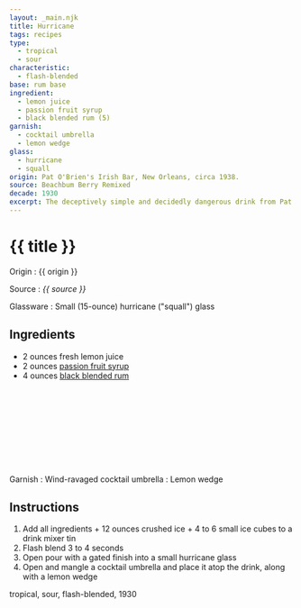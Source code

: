 ```yaml
---
layout: _main.njk
title: Hurricane
tags: recipes
type:
  - tropical
  - sour
characteristic:
  - flash-blended
base: rum base
ingredient:
  - lemon juice
  - passion fruit syrup
  - black blended rum (5)
garnish:
  - cocktail umbrella
  - lemon wedge
glass:
  - hurricane
  - squall
origin: Pat O'Brien's Irish Bar, New Orleans, circa 1938.
source: Beachbum Berry Remixed
decade: 1930
excerpt: The deceptively simple and decidedly dangerous drink from Pat O'Brien's Irish Bar, New Orleans, circa 1938.
---
```

<!-- markdownlint-disable MD025 -->
# {{ title }}
<!-- markdownlint-enable MD025 -->

Origin
  : {{ origin }}

Source
  : <cite><span data-pagefind-filter="Source">{{ source }}</span></cite>

Glassware
  : Small (15-ounce) hurricane ("squall") glass

## Ingredients

* 2 ounces fresh lemon juice
* 2 ounces [passion fruit syrup](/mixes/passion-fruit-syrup)
* 4 ounces [black blended rum](/rums/11-rum-black-blended/)<icon-l space="1em" class="bigger" label="(5)"><span class="with-icon"><svg class="icon"><use href="/assets/images/icons/circle-5.svg#circle-5"></use></svg></span></icon-l>

Garnish
  : Wind-ravaged cocktail umbrella
  : <span data-pagefind-filter="Garnish">Lemon wedge</span>

## Instructions

1. Add all ingredients + 12 ounces crushed ice + 4 to 6 small ice cubes to a drink mixer tin
2. Flash blend 3 to 4 seconds
3. Open pour with a gated finish into a small hurricane glass
4. Open and mangle a cocktail umbrella and place it atop the drink, along with a lemon wedge

<div
  data-pagefind-filter="
  "
>
</div>

<div
  data-cat[0]="Drink"
  data-type[0]="Tropical"
  data-type[1]="Sour"
  data-char[0]="Glash-blended"
  data-base[0]="Rum/Cane spirits"
  data-ingredient[0]="Lemon juice"
  data-ingredient[1]="Passion fruit syrup"
  data-ingredient[2]="Black blended rum [5]"
  data-origin[0]="Pat O'Brien's Irish Bar, New Orleans"
  data-glass[0]="Hurricane glass, small (15-ounce)"
  data-glass[1]="Hurricane glass"
  data-glass[2]="Squall glass, small (15-ounce)"
  data-glass[3]="Squall glass"
  data-garnish[0]="Cocktail umbrella"
  data-garnish[1]="Cocktail umbrella, wind-ravaged"
  data-decade[0]="1930"
  data-pagefind-filter="
    Category[data-cat[0]],
    Type[data-type[0]],
    Type[data-type[1]],
    Characteristic[data-char[0]],
    Base[data-base[0]],
    Ingredient[data-ingredient[0]],
    Ingredient[data-ingredient[1]],
    Ingredient[data-ingredient[2]],
    Origin[data-origin[0]],
    Glassware[data-glass[0]],
    Glassware[data-glass[1]],
    Glassware[data-glass[2]],
    Glassware[data-glass[3]],
    Garnish[data-garnish[0]],
    Garnish[data-garnish[1]],
    Decade[data-decade[0]]
  "
>
</div>

<div class="keywords" aria-hidden>tropical, sour, flash-blended, 1930</div>
